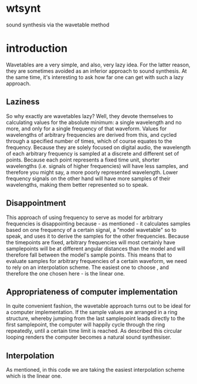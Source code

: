 # wtsynt
sound synthesis via the wavetable method

# introduction
Wavetables are a very simple, and also, very lazy idea. For the latter reason, they are sometimes avoided as an inferior approach to sound synthesis. At the same time, it's interesting to ask how far one can get with such a lazy approach.

## Laziness
So why exactly are wavetables lazy? Well, they devote themselves to calculating values for the absolute minimum: a single wavelength and no more, and only for a single frequency of that waveform. Values for wavelengths of arbitrary frequencies are derived from this, and cycled through a specified number of times, which of course equates to the frequency. Because they are solely focused on digital audio, the wavelength of each arbitrary frequency is sampled at a discrete and different set of points. Because each point represents a fixed time unit, shorter wavelengths (i.e. signals of higher frequencies) will have less samples, and therefore you might say, a more poorly represented wavelength. Lower frequency signals on the other hand will have more samples of their wavelengths, making them better represented so to speak.

## Disappointment
This approach of using frequency to serve as model for arbitrary frequencies is disappointing because - as mentioned - it calculates samples based on one frequency of a certain signal, a "model wavetable" so to speak, and uses it to derive the samples for the other frequencies. Because the timepoints are fixed, arbitrary frequencies will most certainly have samplepoints will be at different angular distances than the model and will therefore fall between the model's sample points. This means that to evaluate samples for arbitrary frequencies of a certain waveform, we need to rely on an interpolation scheme. The easiest one to choose , and therefore the one chosen here - is the linear one.

## Appropriateness of computer implementation
In quite convenient fashion, the wavetable approach turns out to be ideal for a computer implementation. If the sample values are arranged in a ring structure, whereby jumping from the last samplepoint leads directly to the first samplepoint, the computer will happily cycle through the ring repeatedly, until a certain time limit is reached. As described this circular looping renders the computer becomes a natural sound synthesiser.

## Interpolation
As mentioned, in this code we are taking the easiest interpolation scheme which is the linear one.
